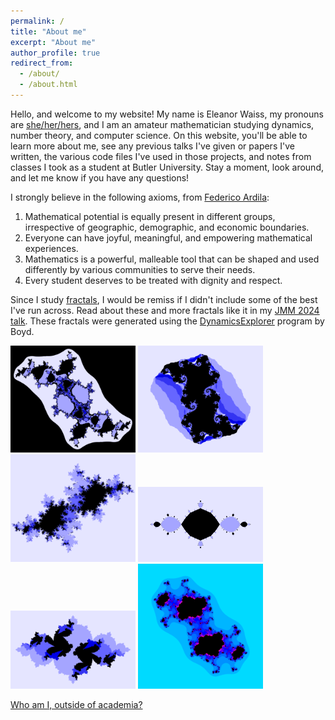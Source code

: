 ```yaml
---
permalink: /
title: "About me"
excerpt: "About me"
author_profile: true
redirect_from: 
  - /about/
  - /about.html
---
```


Hello, and welcome to my website! My name is Eleanor Waiss, my pronouns are [she/her/hers](https://pronouns.org/she-her), and I am an amateur mathematician studying dynamics, number theory, and computer science. On this website, you'll be able to learn more about me, see any previous talks I've given or papers I've written, the various code files I've used in those projects, and notes from classes I took as a student at Butler University. Stay a moment, look around, and let me know if you have any questions!

I strongly believe in the following axioms, from [Federico Ardila](https://fardila.com/):
1. Mathematical potential is equally present in different groups, irrespective of geographic, demographic, and economic boundaries.
2. Everyone can have joyful, meaningful, and empowering mathematical experiences.
3. Mathematics is a powerful, malleable tool that can be shaped and used differently by various communities to serve their needs.
4. Every student deserves to be treated with dignity and respect.

Since I study [fractals](https://en.wikipedia.org/wiki/Fractal), I would be remiss if I didn't include some of the best I've run across. Read about these and more fractals like it in my [JMM 2024 talk](/talks/jmm2024). These fractals were generated using the [DynamicsExplorer](https://sourceforge.net/projects/detool/) program by Boyd.

<img src="../images/menagerie/badProfile.png" alt="Bad fractal" width="200"/>
<img src="../images/menagerie/juliaSerpent.png" alt="Serpent-like fractal" width="200"/>
<img src="../images/menagerie/siegel2.png" alt="A siegel fractal" width="200"/>
<img src="../images/menagerie/checkerboard.png" alt="A checkerboard fractal" width="200"/>
<img src="../images/menagerie/example1.png" alt="A pretty fractal" width="200"/>
<img src="../images/menagerie/newq6.png" alt="A dancing fractal" width="200"/>

[Who am I, outside of academia?](/about/extra)